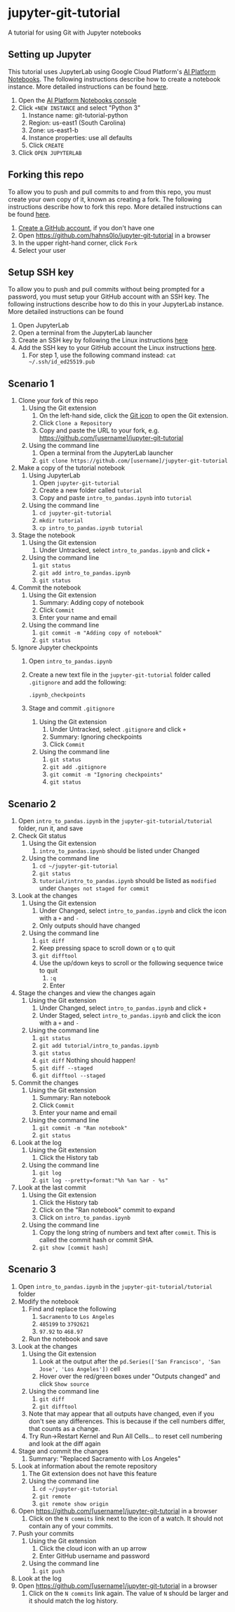# jupyter-git-tutorial

A tutorial for using Git with Jupyter notebooks

## Setting up Jupyter

This tutorial uses JupyterLab using Google Cloud Platform's [AI Platform Notebooks](https://cloud.google.com/ai-platform-notebooks).  The following instructions describe how to create a notebook instance.  More detailed instructions can be found [here](https://cloud.google.com/ai-platform/notebooks/docs/create-new).

1. Open the [AI Platform Notebooks console](https://console.cloud.google.com/ai-platform/notebooks)
1. Click `+NEW INSTANCE` and select "Python 3"
   1. Instance name: git-tutorial-python
   1. Region: us-east1 (South Carolina)
   1. Zone: us-east1-b
   1. Instance properties: use all defaults
   1. Click `CREATE`
1. Click `OPEN JUPYTERLAB`

## Forking this repo

To allow you to push and pull commits to and from this repo, you must create your own copy of it, known as creating a fork.  The following instructions describe how to fork this repo.  More detailed instructions can be found [here](https://docs.github.com/en/github/getting-started-with-github/fork-a-repo).

1. [Create a GitHub account](https://github.com/join), if you don't have one
1. Open https://github.com/hahns0lo/jupyter-git-tutorial in a browser
1. In the upper right-hand corner, click `Fork`
1. Select your user

## Setup SSH key

To allow you to push and pull commits without being prompted for a password, you must setup your GitHub account with an SSH key.  The following instructions describe how to do this in your JupyterLab instance.  More detailed instructions can be found

1. Open JupyterLab
1. Open a terminal from the JupyterLab launcher
1. Create an SSH key by following the Linux instructions [here](https://docs.github.com/en/github/authenticating-to-github/generating-a-new-ssh-key-and-adding-it-to-the-ssh-agent)
1. Add the SSH key to your GitHub account the Linux instructions [here](https://docs.github.com/en/github/authenticating-to-github/adding-a-new-ssh-key-to-your-github-account).
   1. For step 1, use the following command instead: `cat ~/.ssh/id_ed25519.pub`

## Scenario 1

1. Clone your fork of this repo
   1. Using the Git extension
      1. On the left-hand side, click the [Git icon](https://git-scm.com/) to open the Git extension.
      1. Click `Clone a Repository`
      1. Copy and paste the URL to your fork, e.g. <https://github.com/[username]/jupyter-git-tutorial>
   1. Using the command line
      1. Open a terminal from the JupyterLab launcher
      1. `git clone https://github.com/[username]/jupyter-git-tutorial`
1. Make a copy of the tutorial notebook
   1. Using JupyterLab
      1. Open `jupyter-git-tutorial`
      1. Create a new folder called `tutorial`
      1. Copy and paste `intro_to_pandas.ipynb` into `tutorial`
   1. Using the command line
      1. `cd jupyter-git-tutorial`
      1. `mkdir tutorial`
      1. `cp intro_to_pandas.ipynb tutorial`
1. Stage the notebook
   1. Using the Git extension
      1. Under Untracked, select `intro_to_pandas.ipynb` and click `+`
   1. Using the command line
      1. `git status`
      1. `git add intro_to_pandas.ipynb`
      1. `git status`
1. Commit the notebook
   1. Using the Git extension
      1. Summary: Adding copy of notebook
      1. Click `Commit`
      1. Enter your name and email
   1. Using the command line
      1. `git commit -m "Adding copy of notebook"`
      1. `git status`
1. Ignore Jupyter checkpoints
   1. Open `intro_to_pandas.ipynb`
   1. Create a new text file in the `jupyter-git-tutorial` folder called `.gitignore` and add the following:

      ```
      .ipynb_checkpoints
      ```

   1. Stage and commit `.gitignore`
      1. Using the Git extension
         1. Under Untracked, select `.gitignore` and click `+`
         1. Summary: Ignoring checkpoints
         1. Click `Commit`
      1. Using the command line
         1. `git status`
         1. `git add .gitignore`
         1. `git commit -m "Ignoring checkpoints"`
         1. `git status`

## Scenario 2

1. Open `intro_to_pandas.ipynb` in the `jupyter-git-tutorial/tutorial` folder, run it, and save
1. Check Git status
   1. Using the Git extension
      1. `intro_to_pandas.ipynb` should be listed under Changed
   1. Using the command line
      1. `cd ~/jupyter-git-tutorial`
      1. `git status`
      1. `tutorial/intro_to_pandas.ipynb` should be listed as `modified` under `Changes not staged for commit`
1. Look at the changes
   1. Using the Git extension
      1. Under Changed, select `intro_to_pandas.ipynb` and click the icon with a `+` and `-`
      1. Only outputs should have changed
   1. Using the command line
      1. `git diff`
      1. Keep pressing space to scroll down or `q` to quit
      1. `git difftool`
      1. Use the up/down keys to scroll or the following sequence twice to quit
         1. `:q`
         1. Enter
1. Stage the changes and view the changes again
   1. Using the Git extension
      1. Under Changed, select `intro_to_pandas.ipynb` and click `+`
      1. Under Staged, select `intro_to_pandas.ipynb` and click the icon with a `+` and `-`
   1. Using the command line
      1. `git status`
      1. `git add tutorial/intro_to_pandas.ipynb`
      1. `git status`
      1. `git diff` Nothing should happen!
      1. `git diff --staged`
      1. `git difftool --staged`
1. Commit the changes
   1. Using the Git extension
      1. Summary: Ran notebook
      1. Click `Commit`
      1. Enter your name and email
   1. Using the command line
      1. `git commit -m "Ran notebook"`
      1. `git status`
1. Look at the log
   1. Using the Git extension
      1. Click the History tab
   1. Using the command line
      1. `git log`
      1. `git log --pretty=format:"%h %an %ar - %s"`
1. Look at the last commit
   1. Using the Git extension
      1. Click the History tab
      1. Click on the "Ran notebook" commit to expand
      1. Click on `intro_to_pandas.ipynb`
   1. Using the command line
      1. Copy the long string of numbers and text after `commit`. This is called the commit hash or commit SHA.
      1. `git show [commit hash]`

## Scenario 3

1. Open `intro_to_pandas.ipynb` in the `jupyter-git-tutorial/tutorial` folder
1. Modify the notebook
   1. Find and replace the following
      1. `Sacramento` to `Los Angeles`
      1. `485199` to `3792621`
      1. `97.92` to `468.97`
   1. Run the notebook and save
1. Look at the changes
   1. Using the Git extension
      1. Look at the output after the `pd.Series(['San Francisco', 'San Jose', 'Los Angeles'])` cell
      1. Hover over the red/green boxes under "Outputs changed" and click `Show source`
   1. Using the command line
      1. `git diff`
      1. `git difftool`
   1. Note that may appear that all outputs have changed, even if you don't see any differences.  This is because if the cell numbers differ, that counts as a change.
   1. Try Run->Restart Kernel and Run All Cells... to reset cell numbering and look at the diff again
1. Stage and commit the changes
   1. Summary: "Replaced Sacramento with Los Angeles"
1. Look at information about the remote repository
   1. The Git extension does not have this feature
   1. Using the command line
      1. `cd ~/jupyter-git-tutorial`
      1. `git remote`
      1. `git remote show origin`
1. Open <https://github.com/[username]/jupyter-git-tutorial> in a browser
   1. Click on the `N commits` link next to the icon of a watch.  It should not contain any of your commits.
1. Push your commits
   1. Using the Git extension
      1. Click the cloud icon with an up arrow
      1. Enter GitHub username and password
   1. Using the command line
      1. `git push`
1. Look at the log
1. Open <https://github.com/[username]/jupyter-git-tutorial> in a browser
   1. Click on the `N commits` link again.  The value of `N` should be larger and it should match the log history.
